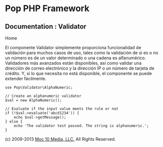 Pop PHP Framework
=================

Documentation : Validator
-------------------------

Home

El componente Validator simplemente proporciona funcionalidad de
validación para muchos casos de uso, tales como la validación de si es o
no un número es de un valor determinado o una cadena es alfanumérico.
Validadores más avanzados están disponibles, así como validar una
dirección de correo electrónico y la dirección IP o un número de tarjeta
de crédito. Y, si lo que necesita no está disponible, el componente se
puede extender fácilmente.

    use Pop\Validator\AlphaNumeric;

    // Create an alphanumeric validator
    $val = new AlphaNumeric();

    // Evaluate if the input value meets the rule or not
    if (!$val->evaluate('abcd1234')) {
        echo $val->getMessage();
    } else {
        echo 'The validator test passed. The string is alphanumeric.';
    }

\(c) 2009-2013 [Moc 10 Media, LLC.](http://www.moc10media.com) All
Rights Reserved.
